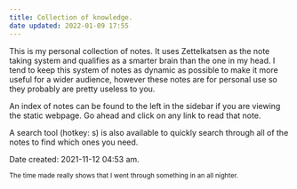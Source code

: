 ```yaml
---
title: Collection of knowledge.
date updated: 2022-01-09 17:55
---
```


This is my personal collection of notes. It uses Zettelkatsen as the note taking system and qualifies as a smarter brain than the one in my head. I tend to keep this system of notes as dynamic as possible to make it more useful for a wider audience, however these notes are for personal use so they probably are pretty useless to you.

An index of notes can be found to the left in the sidebar if you are viewing the static webpage. Go ahead and click on any link to read that note.

A search tool (hotkey: s) is also available to quickly search through all of the notes to find which ones you need.

Date created: 2021-11-12 04:53 am.

<sub>The time made really shows that I went through something in an all nighter.</sub>
